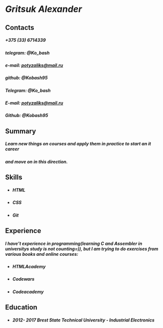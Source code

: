 # *Gritsuk Alexander*
## Contacts
##### +375 (33) 6714339
##### telegram: @Ko_bash
##### e-mail: potyzaliks@mail.ru    
##### github: @Kobash95
##### Telegram: @Ko_bash
##### E-mail: potyzaliks@mail.ru    
##### Github: @Kobash95
## Summary
##### Learn new things on courses and apply them in practice to start an it career
##### and move on in this direction.
## Skills
 * ##### HTML
 * ##### CSS
 * ##### Git
## Experience
##### I have’t experience in programming(learning C and Assembler in universitys study is not counting=)), but I am trying to do exercises from various books and online courses:
* ##### HTMLAcademy
* ##### Codewars
* ##### Codeacademy
## Education
* ##### 2012- 2017 Brest State Technical University - Industrial Electronics
